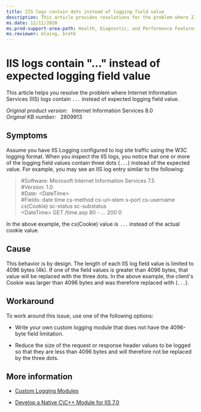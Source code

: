 ```yaml
---
title: IIS logs contain dots instead of logging field value
description: This article provides resolutions for the problem where IIS logs contain "..." instead of expected logging field value.
ms.date: 12/11/2020
ms.prod-support-area-path: Health, Diagnostic, and Performance Features
ms.reviewer: mlaing, bretb
---
```

# IIS logs contain "..." instead of expected logging field value

This article helps you resolve the problem where Internet Information Services (IIS) logs contain `...` instead of expected logging field value.

_Original product version:_ &nbsp; Internet Information Services 8.0  
_Original KB number:_ &nbsp; 2809913

## Symptoms

Assume you have IIS Logging configured to log site traffic using the W3C logging format. When you inspect the IIS logs, you notice that one or more of the logging field values contain three dots (`...`) instead of the expected value. For example, you may see an IIS log entry similar to the following:

> #Software: Microsoft Internet Information Services 7.5  
#Version: 1.0  
#Date: \<DateTime>  
#Fields: date time cs-method cs-uri-stem s-port cs-username cs(Cookie) sc-status sc-substatus  
\<DateTime>  GET /time.asp 80 - ... 200 0

In the above example, the cs(Cookie) value is `...` instead of the actual cookie value.

## Cause

This behavior is by design. The length of each IIS log field value is limited to 4096 bytes (4k). If one of the field values is greater than 4096 bytes, that value will be replaced with the three dots. In the above example, the client's Cookie was larger than 4096 bytes and was therefore replaced with (`...`).

## Workaround

To work around this issue, use one of the following options:

- Write your own custom logging module that does not have the 4096-byte field limitation.

- Reduce the size of the request or response header values to be logged so that they are less than 4096 bytes and will therefore not be replaced by the three dots.

## More information

- [Custom Logging Modules](/previous-versions/windows/it-pro/windows-server-2003/cc778794(v=ws.10))

- [Develop a Native C\C++ Module for IIS 7.0](/iis/develop/runtime-extensibility/develop-a-native-cc-module-for-iis)
